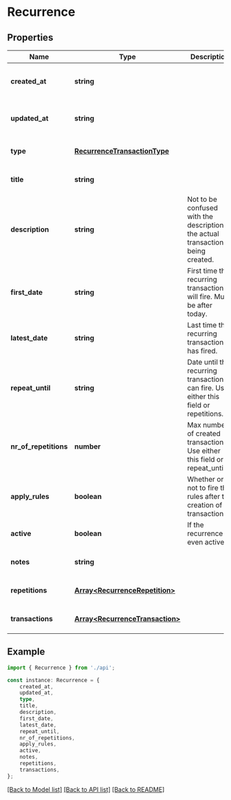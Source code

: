 # Recurrence


## Properties

Name | Type | Description | Notes
------------ | ------------- | ------------- | -------------
**created_at** | **string** |  | [optional] [readonly] [default to undefined]
**updated_at** | **string** |  | [optional] [readonly] [default to undefined]
**type** | [**RecurrenceTransactionType**](RecurrenceTransactionType.md) |  | [optional] [default to undefined]
**title** | **string** |  | [optional] [default to undefined]
**description** | **string** | Not to be confused with the description of the actual transaction(s) being created. | [optional] [default to undefined]
**first_date** | **string** | First time the recurring transaction will fire. Must be after today. | [optional] [default to undefined]
**latest_date** | **string** | Last time the recurring transaction has fired. | [optional] [readonly] [default to undefined]
**repeat_until** | **string** | Date until the recurring transaction can fire. Use either this field or repetitions. | [optional] [default to undefined]
**nr_of_repetitions** | **number** | Max number of created transactions. Use either this field or repeat_until. | [optional] [default to undefined]
**apply_rules** | **boolean** | Whether or not to fire the rules after the creation of a transaction. | [optional] [default to undefined]
**active** | **boolean** | If the recurrence is even active. | [optional] [default to undefined]
**notes** | **string** |  | [optional] [default to undefined]
**repetitions** | [**Array&lt;RecurrenceRepetition&gt;**](RecurrenceRepetition.md) |  | [optional] [default to undefined]
**transactions** | [**Array&lt;RecurrenceTransaction&gt;**](RecurrenceTransaction.md) |  | [optional] [default to undefined]

## Example

```typescript
import { Recurrence } from './api';

const instance: Recurrence = {
    created_at,
    updated_at,
    type,
    title,
    description,
    first_date,
    latest_date,
    repeat_until,
    nr_of_repetitions,
    apply_rules,
    active,
    notes,
    repetitions,
    transactions,
};
```

[[Back to Model list]](../README.md#documentation-for-models) [[Back to API list]](../README.md#documentation-for-api-endpoints) [[Back to README]](../README.md)
